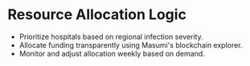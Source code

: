 # Resource Allocation Logic

- Prioritize hospitals based on regional infection severity.
- Allocate funding transparently using Masumi's blockchain explorer.
- Monitor and adjust allocation weekly based on demand.

